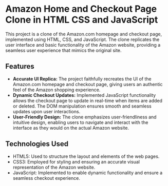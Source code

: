 # Amazon Home and Checkout Page Clone in HTML CSS and JavaScript

This project is a clone of the Amazon.com homepage and checkout page, implemented using HTML, CSS, and JavaScript. The clone replicates the user interface and basic functionality of the Amazon website, providing a seamless user experience that mimics the original site.

## Features

- **Accurate UI Replica:** The project faithfully recreates the UI of the Amazon.com homepage and checkout page, giving users an authentic feel of the Amazon shopping experience.
- **Dynamic Checkout Updates:** Implemented JavaScript functionality allows the checkout page to update in real-time when items are added or deleted. The DOM manipulation ensures smooth and seamless updates upon user interactions.
- **User-Friendly Design:** The clone emphasizes user-friendliness and intuitive design, enabling users to navigate and interact with the interface as they would on the actual Amazon website.

## Technologies Used

- HTML5: Used to structure the layout and elements of the web pages.
- CSS3: Employed for styling and ensuring an accurate visual representation of the Amazon website.
- JavaScript: Implemented to enable dynamic functionality and ensure a seamless checkout experience.
